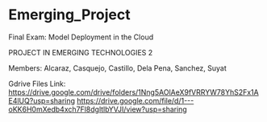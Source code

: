 # Emerging_Project
Final Exam: Model Deployment in the Cloud


PROJECT IN EMERGING TECHNOLOGIES 2

Members: Alcaraz, Casquejo, Castillo, Dela Pena, Sanchez, Suyat

Gdrive Files Link:
    https://drive.google.com/drive/folders/1Nng5AOlAeX9fVRRYW78YhS2Fx1AE4lUQ?usp=sharing
    https://drive.google.com/file/d/1---oKK6H0mXedb4xch7Fl8dgltlbYVJI/view?usp=sharing
